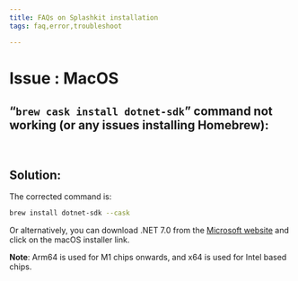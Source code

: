 ```yaml
---
title: FAQs on Splashkit installation
tags: faq,error,troubleshoot

---
```

<h1> Issue : MacOS </h1>

## “`brew cask install dotnet-sdk`” command not working (or any issues installing Homebrew): 
<br>


## Solution:
The corrected command is:
```bash
brew install dotnet-sdk --cask
```
Or alternatively, you can download .NET 7.0 from the [Microsoft website](https://dotnet.microsoft.com/en-us/download/dotnet/7.0) and click on the macOS installer link.

**Note**: Arm64 is used for M1 chips onwards, and x64 is used for Intel based chips.
